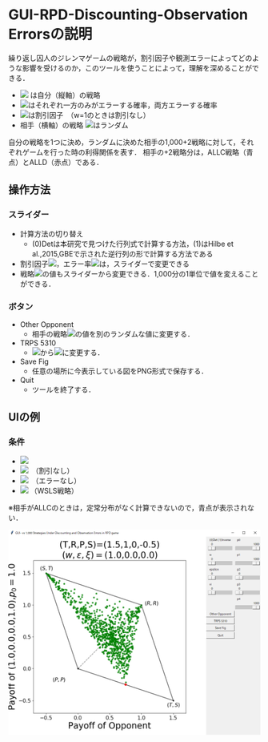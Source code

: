 # GUI-RPD-Discounting-Observation Errorsの説明
繰り返し囚人のジレンマゲームの戦略が，割引因子や観測エラーによってどのような影響を受けるのか，このツールを使うことによって，理解を深めることができる．

- <img src="https://latex.codecogs.com/gif.latex?{\bf%20p}=(p_1,p_2,p_3,p_4),p_0"> は自分（縦軸）の戦略
- <img src="https://latex.codecogs.com/gif.latex?\epsilon,\xi">はそれぞれ一方のみがエラーする確率，両方エラーする確率
- <img src="https://latex.codecogs.com/gif.latex?w">は割引因子　（w=1のときは割引なし）
- 相手（横軸）の戦略 <img src="https://latex.codecogs.com/gif.latex?{\bf%20q}">はランダム

自分の戦略を1つに決め，ランダムに決めた相手の1,000+2戦略に対して，それぞれゲームを行った時の利得関係を表す．
相手の+2戦略分は，ALLC戦略（青点）とALLD（赤点）である．
## 操作方法
### スライダー
- 計算方法の切り替え
  - (0)Detは本研究で見つけた行列式で計算する方法，(1)はHilbe et al.,2015,GBEで示された逆行列の形で計算する方法である
- 割引因子<img src="https://latex.codecogs.com/gif.latex?w">，エラー率<img src="https://latex.codecogs.com/gif.latex?\epsilon,\xi">は，スライダーで変更できる
- 戦略<img src="https://latex.codecogs.com/gif.latex?{\bf%20p}=(p_1,p_2,p_3,p_4),p_0=1">の値もスライダーから変更できる．1,000分の1単位で値を変えることができる．
### ボタン
- Other Opponent
  - 相手の戦略<img src="https://latex.codecogs.com/gif.latex?{\bf%20q}">の値を別のランダムな値に変更する．
- TRPS 5310
  - <img src="https://latex.codecogs.com/gif.latex?(T,R,P,S)=(1.5,1,0,-0.5)">から<img src="https://latex.codecogs.com/gif.latex?(T,R,P,S)=(5,3,1,0)">に変更する．
- Save Fig
  - 任意の場所に今表示している図をPNG形式で保存する．
- Quit
  - ツールを終了する．

## UIの例
### 条件
- <img src="https://latex.codecogs.com/gif.latex?(T,R,P,S)=(1.5,1,0,-0.5)">
- <img src="https://latex.codecogs.com/gif.latex?w=1">　（割引なし）
- <img src="https://latex.codecogs.com/gif.latex?%28%5Cepsilon%2C%5Cxi%29%3D%280%2C0%29">　（エラーなし）
- <img src="https://latex.codecogs.com/gif.latex?{\bf%20p}=(1,0,0,1),%20p_0=1"> （WSLS戦略）

※相手がALLCのときは，定常分布がなく計算できないので，青点が表示されない．

![wsls strategy](https://github.com/azm17/RPD/blob/master/wsls.PNG "wsls")
